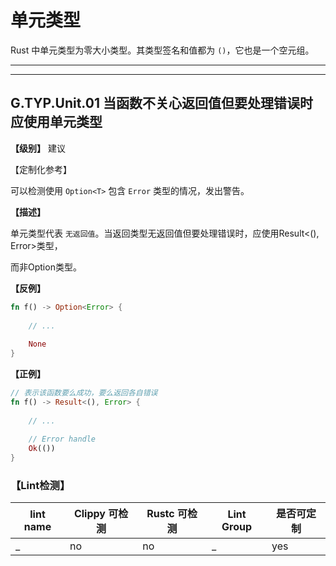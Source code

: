 # 单元类型

Rust 中单元类型为零大小类型。其类型签名和值都为 `()`，它也是一个空元组。

---
<!-- toc -->
---
## G.TYP.Unit.01   当函数不关心返回值但要处理错误时应使用单元类型

**【级别】** 建议

【定制化参考】

可以检测使用 `Option<T>` 包含 `Error` 类型的情况，发出警告。

**【描述】**

单元类型代表 `无返回值`。当返回类型无返回值但要处理错误时，应使用Result<(), Error>类型，

而非Option类型。

**【反例】**

```rust
fn f() -> Option<Error> {
    
    // ...
    
    None
}
```

**【正例】**

```rust
// 表示该函数要么成功，要么返回各自错误
fn f() -> Result<(), Error> {
    
    // ...
    
    // Error handle
    Ok(())
}
```

### 【Lint检测】

| lint name                                                    | Clippy 可检测 | Rustc 可检测 | Lint Group | 是否可定制 |
| ------------------------------------------------------------ | ------------- | ------------ | ---------- | ----- |
| _ | no           | no           | _   | yes |



